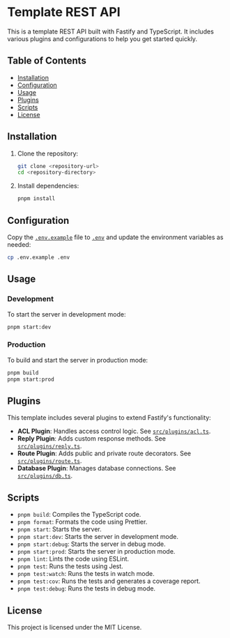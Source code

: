 # Template REST API

This is a template REST API built with Fastify and TypeScript. It includes various plugins and configurations to help you get started quickly.

## Table of Contents

- [Installation](#installation)
- [Configuration](#configuration)
- [Usage](#usage)
- [Plugins](#plugins)
- [Scripts](#scripts)
- [License](#license)

## Installation

1. Clone the repository:

   ```sh
   git clone <repository-url>
   cd <repository-directory>
   ```

2. Install dependencies:
   ```sh
   pnpm install
   ```

## Configuration

Copy the [`.env.example`](.env.example) file to [`.env`](.env) and update the environment variables as needed:

```sh
cp .env.example .env
```

## Usage

### Development

To start the server in development mode:

```sh
pnpm start:dev
```

### Production

To build and start the server in production mode:

```sh
pnpm build
pnpm start:prod
```

## Plugins

This template includes several plugins to extend Fastify's functionality:

- **ACL Plugin**: Handles access control logic. See [`src/plugins/acl.ts`](src/plugins/acl.ts).
- **Reply Plugin**: Adds custom response methods. See [`src/plugins/reply.ts`](src/plugins/reply.ts).
- **Route Plugin**: Adds public and private route decorators. See [`src/plugins/route.ts`](src/plugins/route.ts).
- **Database Plugin**: Manages database connections. See [`src/plugins/db.ts`](src/plugins/db.ts).

## Scripts

- `pnpm build`: Compiles the TypeScript code.
- `pnpm format`: Formats the code using Prettier.
- `pnpm start`: Starts the server.
- `pnpm start:dev`: Starts the server in development mode.
- `pnpm start:debug`: Starts the server in debug mode.
- `pnpm start:prod`: Starts the server in production mode.
- `pnpm lint`: Lints the code using ESLint.
- `pnpm test`: Runs the tests using Jest.
- `pnpm test:watch`: Runs the tests in watch mode.
- `pnpm test:cov`: Runs the tests and generates a coverage report.
- `pnpm test:debug`: Runs the tests in debug mode.

## License

This project is licensed under the MIT License.
